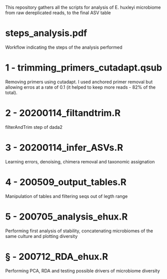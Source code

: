 This repository gathers all the scripts for analysis of E. huxleyi microbiome from raw dereplicated reads, to the final ASV table

# steps_analysis.pdf
Workflow indicating the steps of the analysis performed

# 1 - trimming_primers_cutadapt.qsub

Removing primers using cutadapt. I used anchored primer removal but allowing erros at a rate of 0.1 (it helped to keep more reads - 82% of the total). 

# 2 - 20200114_filtandtrim.R
filterAndTrim step of dada2

# 3 - 20200114_infer_ASVs.R
Learning errors, denoising, chimera removal and taxonomic assignation

# 4 - 200509_output_tables.R
Manipulation of tables and filtering seqs out of legth range

# 5 - 200705_analysis_ehux.R
Performing first analysis of stability, concatenating microbiomes of the same culture and plotting diversity

# § - 200712_RDA_ehux.R
Performing PCA, RDA and testing possible drivers of microbiome diversity
